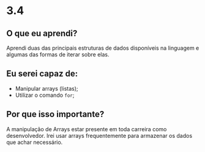 # 3.4
## O que eu aprendi?
Aprendi duas das principais estruturas de dados disponíveis na linguagem e algumas das formas de iterar sobre elas. 

## Eu serei capaz de: 
* Manipular arrays (listas);
* Utilizar o comando ```for```;

## Por que isso importante?

A manipulação de Arrays estar presente em toda carreira como desenvolvedor. Irei usar arrays frequentemente para armazenar os dados que achar necessário. 
